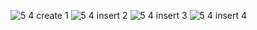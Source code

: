 ![5 4 create 1](https://cloud.githubusercontent.com/assets/16977501/14394805/c6db0c76-fdeb-11e5-80a3-7e375ec3f4d3.jpg)
![5 4 insert 2](https://cloud.githubusercontent.com/assets/16977501/14394806/c6ecf210-fdeb-11e5-9ccb-c91c8b7c8ebb.jpg)
![5 4 insert 3](https://cloud.githubusercontent.com/assets/16977501/14394807/c6f55586-fdeb-11e5-9f81-ed9f60e70318.jpg)
![5 4 insert 4](https://cloud.githubusercontent.com/assets/16977501/14394808/c6f70c50-fdeb-11e5-8de7-69a34f34f770.jpg)
